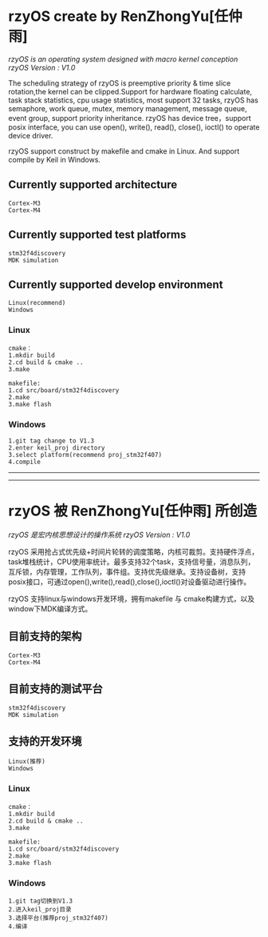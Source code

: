 ﻿# rzyOS create by RenZhongYu[任仲雨]
*rzyOS is an operating system designed with macro kernel conception*
*rzyOS Version : V1.0*

The scheduling strategy of rzyOS is preemptive priority & time slice rotation,the kernel can be clipped.Support for hardware floating calculate, task stack statistics, cpu usage statistics, most support 32 tasks, rzyOS has semaphore, work queue, mutex, memory management, message queue, event group, support priority inheritance. rzyOS has device tree，support posix interface, you can use open(), write(), read(), close(), ioctl() to operate device driver.

rzyOS support construct by makefile and cmake in Linux. And support compile by Keil in Windows.


## Currently supported architecture
```
Cortex-M3
Cortex-M4
```

## Currently supported test platforms
```
stm32f4discovery
MDK simulation
```

## Currently supported develop environment
```
Linux(recommend)
Windows
```

### Linux
```
cmake：
1.mkdir build
2.cd build & cmake ..
3.make
```

```
makefile:
1.cd src/board/stm32f4discovery
2.make
3.make flash
```

### Windows
```
1.git tag change to V1.3
2.enter keil_proj directory
3.select platform(recommend proj_stm32f407)
4.compile
```

-------------------------------------------------------------------------------------
-------------------------------------------------------------------------------------


# rzyOS 被 RenZhongYu[任仲雨] 所创造
*rzyOS 是宏内核思想设计的操作系统*
*rzyOS Version : V1.0*

rzyOS 采用抢占式优先级+时间片轮转的调度策略，内核可裁剪。支持硬件浮点，task堆栈统计，CPU使用率统计。最多支持32个task，支持信号量，消息队列，互斥锁，内存管理，工作队列，事件组。支持优先级继承。支持设备树，支持posix接口，可通过open(),write(),read(),close(),ioctl()对设备驱动进行操作。

rzyOS 支持linux与windows开发环境，拥有makefile 与 cmake构建方式，以及window下MDK编译方式。


## 目前支持的架构
```
Cortex-M3
Cortex-M4
```


## 目前支持的测试平台
```
stm32f4discovery
MDK simulation
```

## 支持的开发环境
```
Linux(推荐)
Windows
```

### Linux
```
cmake：
1.mkdir build
2.cd build & cmake ..
3.make
```

```
makefile:
1.cd src/board/stm32f4discovery
2.make
3.make flash
```

### Windows
```
1.git tag切换到V1.3
2.进入keil_proj目录
3.选择平台(推荐proj_stm32f407)
4.编译
```
